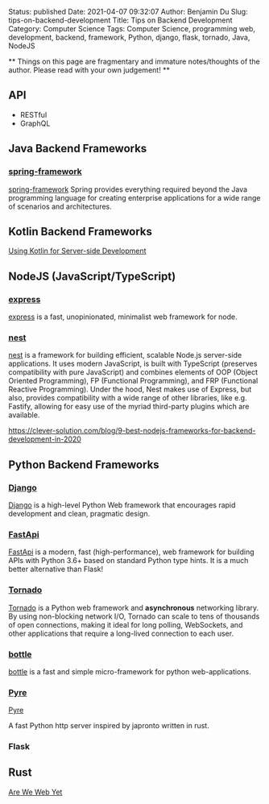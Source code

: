 Status: published
Date: 2021-04-07 09:32:07
Author: Benjamin Du
Slug: tips-on-backend-development
Title: Tips on Backend Development
Category: Computer Science
Tags: Computer Science, programming web, development, backend, framework, Python, django, flask, tornado, Java, NodeJS

**
Things on this page are fragmentary and immature notes/thoughts of the author.
Please read with your own judgement!
**

## API

- RESTful
- GraphQL

## Java Backend Frameworks

### [spring-framework](https://github.com/spring-projects/spring-framework)

[spring-framework](https://github.com/spring-projects/spring-framework)
Spring provides everything required beyond the Java programming language 
for creating enterprise applications for a wide range of scenarios and architectures. 

## Kotlin Backend Frameworks

[Using Kotlin for Server-side Development](https://kotlinlang.org/docs/reference/server-overview.html)

## NodeJS (JavaScript/TypeScript)

### [express](https://github.com/expressjs/express)
[express](https://github.com/expressjs/express)
is a fast, unopinionated, minimalist web framework for node.

### [nest](https://github.com/nestjs/nest)
[nest](https://github.com/nestjs/nest)
is a framework for building efficient, 
scalable Node.js server-side applications. 
It uses modern JavaScript, 
is built with TypeScript (preserves compatibility with pure JavaScript) 
and combines elements of OOP (Object Oriented Programming), 
FP (Functional Programming), and FRP (Functional Reactive Programming).
Under the hood, 
Nest makes use of Express, 
but also, provides compatibility with a wide range of other libraries, 
like e.g. Fastify, allowing for easy use of the myriad third-party plugins which are available.

https://clever-solution.com/blog/9-best-nodejs-frameworks-for-backend-development-in-2020

## Python Backend Frameworks

### [Django](https://github.com/django/django)
[Django](https://github.com/django/django)
is a high-level Python Web framework that encourages rapid development and clean, pragmatic design.

### [FastApi](https://github.com/tiangolo/fastapi)
[FastApi](https://github.com/tiangolo/fastapi)
is a modern, fast (high-performance), web framework for building APIs 
with Python 3.6+ based on standard Python type hints.
It is a much better alternative than Flask!

### [Tornado](https://github.com/tornadoweb/tornado)
[Tornado](https://github.com/tornadoweb/tornado)
is a Python web framework and **asynchronous** networking library.
By using non-blocking network I/O, 
Tornado can scale to tens of thousands of open connections, 
making it ideal for long polling, WebSockets, 
and other applications that require a long-lived connection to each user.

### [bottle](https://github.com/bottlepy/bottle)
[bottle](https://github.com/bottlepy/bottle)
is a fast and simple micro-framework for python web-applications.

### [Pyre](https://github.com/Project-Dream-Weaver/Pyre)
[Pyre](https://github.com/Project-Dream-Weaver/Pyre)

A fast Python http server inspired by japronto written in rust.

### Flask

## Rust

[Are We Web Yet](http://www.arewewebyet.org/)